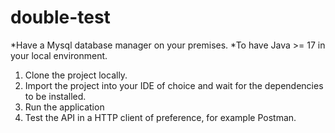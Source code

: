 # double-test

*Have a Mysql database manager on your premises.
*To have Java >= 17 in your local environment.
1. Clone the project locally.
2. Import the project into your IDE of choice and wait for the dependencies to be installed.
3. Run the application
4. Test the API in a HTTP client of preference, for example Postman.

